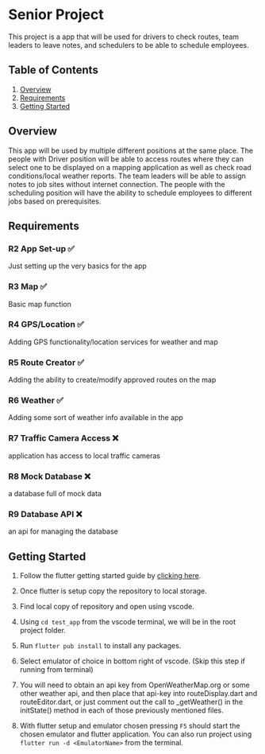 # Senior Project

This project is a app that will be used for drivers to check routes, team leaders to leave notes, and schedulers to be able to schedule employees.

## Table of Contents

1. [Overview](#overview)
2. [Requirements](#features)
3. [Getting Started](#getting-started)

## Overview

This app will be used by multiple different positions at the same place. The people with Driver position will be able to access routes where they can select one to be displayed on a mapping application as well as check road conditions/local weather reports. The team leaders will be able to assign notes to job sites without internet connection. The people with the scheduling position will have the ability to schedule employees to different jobs based on prerequisites.  

## Requirements

### R2	App Set-up	✅
Just setting up the very basics for the app
### R3	Map	✅
Basic map function
### R4	GPS/Location	✅
Adding GPS functionality/location services for weather and map
### R5	Route Creator	✅
Adding the ability to create/modify approved routes on the map
### R6	Weather	✅
Adding some sort of weather info available in the app
### R7	Traffic Camera Access	❌
application has access to local traffic cameras
### R8	Mock Database	❌
a database full of mock data
### R9	Database API	❌
an api for managing the database

## Getting Started

1. Follow the flutter getting started guide by [clicking here](https://docs.flutter.dev/get-started/install).

2. Once flutter is setup copy the repository to local storage.

3. Find local copy of repository and open using vscode.

4. Using `cd test_app` from the vscode terminal, we will be in the root project folder.

5. Run `flutter pub install` to install any packages.

6. Select emulator of choice in bottom right of vscode. (Skip this step if running from terminal)

7. You will need to obtain an api key from OpenWeatherMap.org or some other weather api, and then place that api-key into routeDisplay.dart and routeEditor.dart, or just comment out the call to _getWeather() in the initState() method in each of those previously mentioned files.

8. With flutter setup and emulator chosen pressing `F5` should start the chosen emulator and flutter application. You can also run project using `flutter run -d <EmulatorName>` from the terminal.


